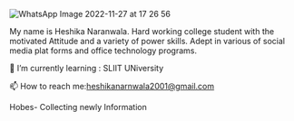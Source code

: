 ![WhatsApp Image 2022-11-27 at 17 26 56](https://user-images.githubusercontent.com/120907627/208291267-dc3168c9-f32d-40e5-8e58-d4bb84735a95.jpeg)

My name is  Heshika Naranwala. Hard working college student with the motivated Attitude and a variety of power skills. Adept in various of social media plat forms and office technology programs.

🌱 I’m currently learning : SLIIT UNiversity

📫 How to reach me:heshikanarnwala2001@gmail.com

 Hobes- Collecting newly Information
